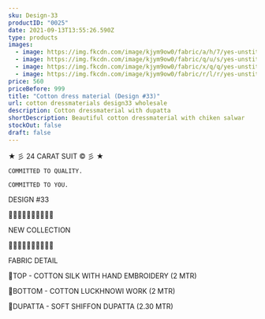 ```yaml
---
sku: Design-33
productID: "0025"
date: 2021-09-13T13:55:26.590Z
type: products
images:
  - image: https://img.fkcdn.com/image/kjym9ow0/fabric/a/h/7/yes-unstitched-design-33-sun-fashion-and-lifestyle-original-imafzfyxwq63gehs.jpeg
  - image: https://img.fkcdn.com/image/kjym9ow0/fabric/q/u/s/yes-unstitched-design-33-sun-fashion-and-lifestyle-original-imafzfyxuygyhrxm.jpeg
  - image: https://img.fkcdn.com/image/kjym9ow0/fabric/x/q/q/yes-unstitched-design-33-sun-fashion-and-lifestyle-original-imafzfyxyskabnpq.jpeg
  - image: https://img.fkcdn.com/image/kjym9ow0/fabric/r/l/r/yes-unstitched-design-33-sun-fashion-and-lifestyle-original-imafzfyx8xuymjyu.jpeg
price: 560
priceBefore: 999
title: "Cotton dress material (Design #33)"
url: cotton dressmaterials design33 wholesale
description: Cotton dressmaterial with dupatta
shortDescription: Beautiful cotton dressmaterial with chiken salwar
stockOut: false
draft: false
---
```

<!--StartFragment-->

★ 彡 24 CARAT SUIT © 彡 ★

`COMMITTED TO QUALITY.`

`COMMITTED TO YOU.`

DESIGN #33

💐💐💐💐💐💐💐💐💐💐

NEW COLLECTION

🌷🌷🌷🌷🌷🌷🌷🌷🌷🌷

FABRIC DETAIL

👚TOP - COTTON SILK WITH HAND EMBROIDERY (2 MTR)

👖BOTTOM - COTTON LUCKHNOWI WORK (2 MTR)

🧣DUPATTA - SOFT SHIFFON DUPATTA (2.30 MTR)

<!--EndFragment-->
